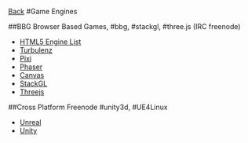 [Back](README.md)
#Game Engines

##BBG
Browser Based Games, #bbg, #stackgl, #three.js (IRC freenode)

  * [HTML5 Engine List](http://html5gameengine.com/)
  * [Turbulenz](http://biz.turbulenz.com/developers)
  * [Pixi](http://www.pixijs.com/)
  * [Phaser](http://phaser.io/)
  * [Canvas](https://developer.mozilla.org/en-US/docs/Web/API/Canvas_API)
  * [StackGL](http://stack.gl/)
  * [Threejs](http://threejs.org/)

##Cross Platform
Freenode #unity3d, #UE4Linux
  * [Unreal](https://www.unrealengine.com/what-is-unreal-engine-4)
  * [Unity](https://unity3d.com/)
